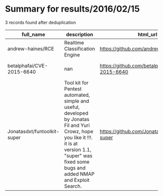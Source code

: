 
# Summary for results/2016/02/15
    
3 records found after deduplication

| full_name | description | html_url | matched_list | matched_count | pushed_at | size | stargazers_count | language | forks_count | vul_ids |
|-----------------------------|--------------------------------------------------------------------------------------------------------------------------------------------------------------------------------------------------------|------------------------------------------------|----------------|-----------------|---------------------------|--------|--------------------|------------|---------------|-------------------|
| andrew-haines/RCE | Realtime Classification Engine | https://github.com/andrew-haines/RCE | ['rce'] | 1 | 2016-02-15 15:36:31+00:00 | 15698 | 0 | Java | 0 | [] |
| betalphafai/CVE-2015-6640 | nan | https://github.com/betalphafai/CVE-2015-6640 | ['cve-2'] | 1 | 2016-02-15 08:14:48+00:00 | 41 | 11 | C | 10 | ['CVE-2015-6640'] |
| Jonatasdxt/funtoolkit-super | Tool kit for Pentest automated, simple and useful, developed by Jonatas Fil and Yuri Crowz, hope you like it !!!. it is at version 1.1, "super" was fixed some bugs and added NMAP and Exploit Search. | https://github.com/Jonatasdxt/funtoolkit-super | ['exploit'] | 1 | 2016-02-15 15:30:04+00:00 | 14 | 1 | nan | 0 | [] |
